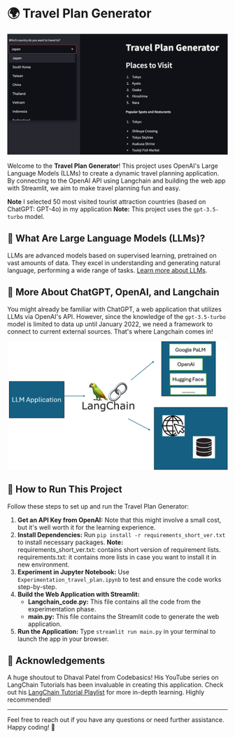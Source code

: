 
# 🌍 Travel Plan Generator

![alt text](travel_plan.png)

Welcome to the **Travel Plan Generator**! This project uses OpenAI's Large Language Models (LLMs) to create a dynamic travel planning application. By connecting to the OpenAI API using Langchain and building the web app with Streamlit, we aim to make travel planning fun and easy.

**Note** I selected 50 most visited tourist attraction countries (based on ChatGPT: GPT-4o) in my application 
**Note:** This project uses the `gpt-3.5-turbo` model.

## 🧠 What Are Large Language Models (LLMs)?
LLMs are advanced models based on supervised learning, pretrained on vast amounts of data. They excel in understanding and generating natural language, performing a wide range of tasks. [Learn more about LLMs](https://www.ibm.com/topics/large-language-models).

## 🤖 More About ChatGPT, OpenAI, and Langchain
You might already be familiar with ChatGPT, a web application that utilizes LLMs via OpenAI's API. However, since the knowledge of the `gpt-3.5-turbo` model is limited to data up until January 2022, we need a framework to connect to current external sources. That's where Langchain comes in!

![alt text](Building_app.png)

## 🚀 How to Run This Project
Follow these steps to set up and run the Travel Plan Generator:

1. **Get an API Key from OpenAI:** Note that this might involve a small cost, but it's well worth it for the learning experience.
2. **Install Dependencies:** Run `pip install -r requirements_short_ver.txt` to install necessary packages.
    **Note:**  
        requirements_short_ver.txt: contains short version of requirement lists.
        requirements.txt: it contains more lists in case you want to install it in new environment.
3. **Experiment in Jupyter Notebook:** Use `Experimentation_travel_plan.ipynb` to test and ensure the code works step-by-step.
4. **Build the Web Application with Streamlit:**
   - **Langchain_code.py:** This file contains all the code from the experimentation phase.
   - **main.py:** This file contains the Streamlit code to generate the web application.
5. **Run the Application:** Type `streamlit run main.py` in your terminal to launch the app in your browser.

## 🙏 Acknowledgements
A huge shoutout to Dhaval Patel from Codebasics! His YouTube series on LangChain Tutorials has been invaluable in creating this application. Check out his [LangChain Tutorial Playlist](https://www.youtube.com/watch?v=nAmC7SoVLd8&list=PLeo1K3hjS3uu0N_0W6giDXzZIcB07Ng_F) for more in-depth learning. Highly recommended!

---

Feel free to reach out if you have any questions or need further assistance. Happy coding! 🚀
